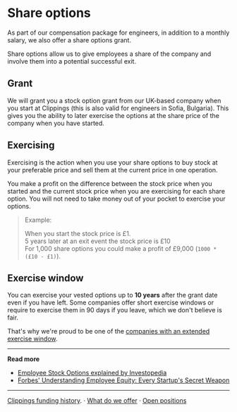 Share options
=============

As part of our compensation package for engineers, in addition to a monthly salary, we also offer a share options grant.

Share options allow us to give employees a share of the company and involve them into a potential successful exit.

Grant
-----

We will grant you a stock option grant from our UK-based company when you start at Clippings (this is also valid for engineers in Sofia, Bulgaria). This gives you the ability to later exercise the options at the share price of the company when you have started.

Exercising
----------

Exercising is the action when you use your share options to buy stock at your preferable price and sell them at the current price in one operation.

You make a profit on the difference between the stock price when you started and the current stock price when you are exercising for each share option.
You will not need to take money out of your pocket to exercise your options.

> Example:
>
> When you start the stock price is £1.  
> 5 years later at an exit event the stock price is £10  
> For 1,000 share options you could make a profit of £9,000 (`1000 * (£10 - £1)`).

Exercise window
---------------

You can exercise your vested options up to **10 years** after the grant date even if you have left.
Some companies offer short exercise windows or require to exercise them in 90 days if you leave, which we don't believe is fair.

That's why we're proud to be one of the [companies with an extended exercise window](https://github.com/holman/extended-exercise-windows).

---

**Read more**

- [Employee Stock Options explained by Investopedia](https://www.investopedia.com/university/employee-stock-options-eso/)
- [Forbes' Understanding Employee Equity: Every Startup's Secret Weapon](https://www.forbes.com/sites/meghancasserly/2013/03/08/understanding-employee-equity-bill-harris-sxsw)

---

[Clippings funding history](funding.md#readme).
&middot;
[What do we offer](readme.md#what-do-we-offer)
&middot;
[Open positions](readme.md#open-positions)
